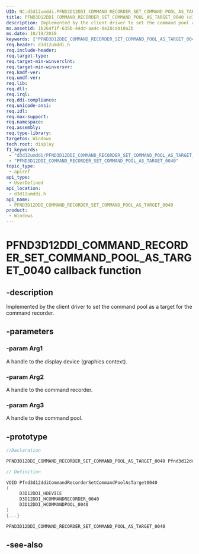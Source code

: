 ```yaml
---
UID: NC:d3d12umddi.PFND3D12DDI_COMMAND_RECORDER_SET_COMMAND_POOL_AS_TARGET_0040
title: PFND3D12DDI_COMMAND_RECORDER_SET_COMMAND_POOL_AS_TARGET_0040 (d3d12umddi.h)
description: Implemented by the client driver to set the command pool as a target for the command recorder.
ms.assetid: 1b264f1f-635b-44dd-aa4c-0e28ca010a2b
ms.date: 10/19/2018
keywords: ["PFND3D12DDI_COMMAND_RECORDER_SET_COMMAND_POOL_AS_TARGET_0040 callback function"]
req.header: d3d12umddi.h
req.include-header: 
req.target-type: 
req.target-min-winverclnt: 
req.target-min-winversvr: 
req.kmdf-ver: 
req.umdf-ver: 
req.lib: 
req.dll: 
req.irql: 
req.ddi-compliance: 
req.unicode-ansi: 
req.idl: 
req.max-support: 
req.namespace: 
req.assembly: 
req.type-library: 
targetos: Windows
tech.root: display
f1_keywords:
 - "d3d12umddi/PFND3D12DDI_COMMAND_RECORDER_SET_COMMAND_POOL_AS_TARGET_0040"
 - "PFND3D12DDI_COMMAND_RECORDER_SET_COMMAND_POOL_AS_TARGET_0040"
topic_type:
 - apiref
api_type:
 - UserDefined
api_location:
 - d3d12umddi.h
api_name:
 - PFND3D12DDI_COMMAND_RECORDER_SET_COMMAND_POOL_AS_TARGET_0040
product:
 - Windows
---
```


# PFND3D12DDI_COMMAND_RECORDER_SET_COMMAND_POOL_AS_TARGET_0040 callback function

## -description

Implemented by the client driver to set the command pool as a target for the command recorder.

## -parameters

### -param Arg1

A handle to the display device (graphics context).

### -param Arg2

A handle to the command recorder.

### -param Arg3

A handle to the command pool.

## -prototype

```cpp
//Declaration

PFND3D12DDI_COMMAND_RECORDER_SET_COMMAND_POOL_AS_TARGET_0040 Pfnd3d12ddiCommandRecorderSetCommandPoolAsTarget0040;

// Definition

VOID Pfnd3d12ddiCommandRecorderSetCommandPoolAsTarget0040
(
	 D3D12DDI_HDEVICE
	 D3D12DDI_HCOMMANDRECORDER_0040
	 D3D12DDI_HCOMMANDPOOL_0040
)
{...}

PFND3D12DDI_COMMAND_RECORDER_SET_COMMAND_POOL_AS_TARGET_0040


```

## -see-also

